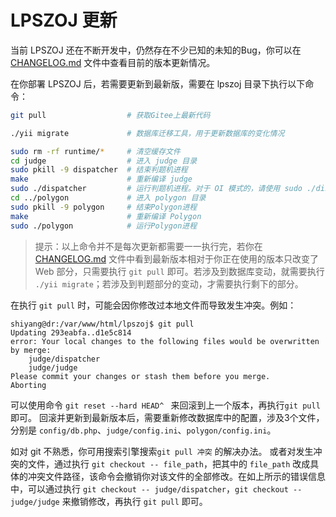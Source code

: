 LPSZOJ 更新
==========

当前 LPSZOJ 还在不断开发中，仍然存在不少已知的未知的Bug，你可以在 [CHANGELOG.md](../CHANGELOG.md) 文件中查看目前的版本更新情况。

在你部署 LPSZOJ 后，若需要更新到最新版，需要在 lpszoj 目录下执行以下命令：

```bash
git pull                  # 获取Gitee上最新代码

./yii migrate             # 数据库迁移工具，用于更新数据库的变化情况

sudo rm -rf runtime/*     # 清空缓存文件
cd judge                  # 进入 judge 目录
sudo pkill -9 dispatcher  # 结束判题机进程
make                      # 重新编译 judge
sudo ./dispatcher         # 运行判题机进程。对于 OI 模式的，请使用 sudo ./dispatcher -o
cd ../polygon             # 进入 polygon 目录
sudo pkill -9 polygon     # 结束Polygon进程
make                      # 重新编译 Polygon
sudo ./polygon            # 运行Polygon进程
```
> 提示：以上命令并不是每次更新都需要一一执行完，若你在 [CHANGELOG.md](../CHANGELOG.md) 文件中看到最新版本相对于你正在使用的版本只改变了 Web 部分，只需要执行 `git pull` 即可。若涉及到数据库变动，就需要执行 `./yii migrate`；若涉及到判题部分的变动，才需要执行剩下的部分。

在执行 `git pull` 时，可能会因你修改过本地文件而导致发生冲突。例如：

```
shiyang@dr:/var/www/html/lpszoj$ git pull
Updating 293eabfa..d1e5c814
error: Your local changes to the following files would be overwritten by merge:
	judge/dispatcher
	judge/judge
Please commit your changes or stash them before you merge.
Aborting
```
可以使用命令 `git reset --hard HEAD^ ` 来回滚到上一个版本，再执行`git pull` 即可。
回滚并更新到最新版本后，需要重新修改数据库中的配置，涉及3个文件，分别是 `config/db.php`、`judge/config.ini`、`polygon/config.ini`。

如对 git 不熟悉，你可用搜索引擎搜索`git pull 冲突` 的解决办法。
或者对发生冲突的文件，通过执行 `git checkout -- file_path`，把其中的 `file_path` 改成具体的冲突文件路径，该命令会撤销你对该文件的全部修改。在如上所示的错误信息中，可以通过执行 `git checkout -- judge/dispatcher`，`git checkout -- judge/judge` 来撤销修改，再执行 `git pull` 即可。

